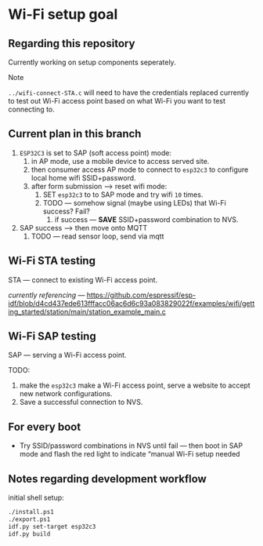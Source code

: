 # Wi-Fi setup goal

## Regarding this repository

Currently working on setup components seperately.

> [!NOTE]
> `../wifi-connect-STA.c` will need to have the credentials replaced currently to test out Wi-Fi access point based on what Wi-Fi you want to test connecting to.

## Current plan in this branch

1. `ESP32C3` is set to SAP (soft access point) mode:
    1. in AP mode, use a mobile device to access served site.
    2. then consumer access AP mode to connect to `esp32c3` to configure local home wifi SSID+password.
    3. after form submission —> reset wifi mode:
        1. SET `esp32c3` to to SAP mode and try wifi `10` times.
        2. TODO — somehow signal (maybe using LEDs) that Wi-Fi success? Fail?
            1. if success — **SAVE** SSID+password combination to NVS.
2. SAP success —> then move onto MQTT
    1. TODO — read sensor loop, send via mqtt

## Wi-Fi STA testing

STA — connect to existing Wi-Fi access point.

*currently referencing —* <https://github.com/espressif/esp-idf/blob/d4cd437ede613fffacc06ac6d6c93a083829022f/examples/wifi/getting_started/station/main/station_example_main.c>

## Wi-Fi SAP testing

SAP — serving a Wi-Fi access point.

TODO:

1. make the `esp32c3` make a Wi-Fi access point, serve a website to accept new network configurations.
2. Save a successful connection to NVS.

## For every boot

- Try SSID/password combinations in NVS until fail — then boot in SAP mode and flash the red light to indicate “manual Wi-Fi setup needed

## Notes regarding development workflow

initial shell setup:

```sh
./install.ps1
./export.ps1
idf.py set-target esp32c3
idf.py build
```
